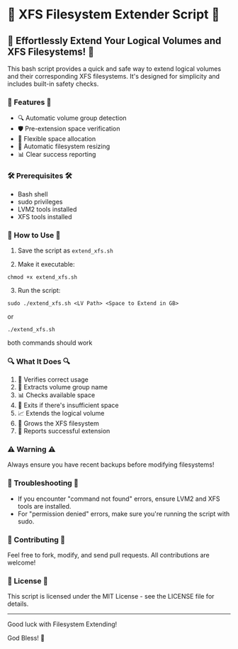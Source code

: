 # 🚀 XFS Filesystem Extender Script 🚀

## 📂 Effortlessly Extend Your Logical Volumes and XFS Filesystems! 📂

This bash script provides a quick and safe way to extend logical volumes and their corresponding XFS filesystems. It's designed for simplicity and includes built-in safety checks.

### 🌟 Features 🌟

- 🔍 Automatic volume group detection
- 🛡️ Pre-extension space verification
- 📏 Flexible space allocation
- 🔄 Automatic filesystem resizing
- 📊 Clear success reporting

### 🛠️ Prerequisites 🛠️

- Bash shell
- sudo privileges
- LVM2 tools installed
- XFS tools installed

### 🚀 How to Use 🚀

1. Save the script as `extend_xfs.sh`

2. Make it executable:
```
chmod +x extend_xfs.sh
```
3. Run the script:
```
sudo ./extend_xfs.sh <LV Path> <Space to Extend in GB>
```
or
```
./extend_xfs.sh
```
both commands should work

### 🔍 What It Does 🔍

1. 🎯 Verifies correct usage
2. 🔢 Extracts volume group name
3. 📊 Checks available space
4. 🚫 Exits if there's insufficient space
5. 📈 Extends the logical volume
6. 🌱 Grows the XFS filesystem
7. 📝 Reports successful extension

### ⚠️ Warning ⚠️

Always ensure you have recent backups before modifying filesystems!

### 🐛 Troubleshooting 🐛

- If you encounter "command not found" errors, ensure LVM2 and XFS tools are installed.
- For "permission denied" errors, make sure you're running the script with sudo.

### 🤝 Contributing 🤝

Feel free to fork, modify, and send pull requests. All contributions are welcome!

### 📜 License 📜

This script is licensed under the MIT License - see the LICENSE file for details.

---

Good luck with Filesystem Extending! 

God Bless! 🙏
